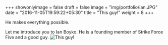 +++
showonlyimage = false
draft = false
image = "img/portfolio/Ian.JPG"
date = "2016-11-05T19:59:22+05:30"
title = "This guy!"
weight = 8
+++

He makes everything possible.
<!--more-->

Let me introduce you to Ian Boyko. He is a founding member of Strike Force Five and a good guy. 
![This guy!](/img/portfolio/Ian2.jpg "Hazel and Ian")

